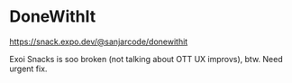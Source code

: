 # DoneWithIt

https://snack.expo.dev/@sanjarcode/donewithit

Exoi Snacks is soo broken (not talking about OTT UX improvs), btw. Need urgent fix.
